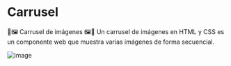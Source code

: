 # Carrusel
🌟🖼️ Carrusel de imágenes 🖼️🌟
Un carrusel de imágenes en HTML y CSS es un componente web 
que muestra varias imágenes de forma secuencial.

![image](https://github.com/Bruno-Ivan/Carrusel/assets/126531075/bfad5a4d-6bf7-4cf1-a482-2d6ece1256e9)




